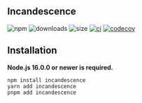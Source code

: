 ## Incandescence

![npm](https://img.shields.io/npm/v/incandescence)
![downloads](https://img.shields.io/npm/dt/incandescence)
![size](https://img.shields.io/github/repo-size/craftinators/incandescence)
[![ci](https://github.com/Craftinators/incandescence/actions/workflows/ci.yml/badge.svg)](https://github.com/Craftinators/incandescence/actions/workflows/test.yml)
[![codecov](https://codecov.io/gh/Craftinators/incandescence/branch/main/graph/badge.svg?token=ONU2RB1HXL)](https://codecov.io/gh/Craftinators/incandescence)

## Installation

**Node.js 16.0.0 or newer is required.**

```shell
npm install incandescence
yarn add incandescence
pnpm add incandescence
```

